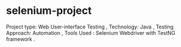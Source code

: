 # selenium-project
Project type: Web User-interface Testing , Technology: Java , Testing Approach: Automation , Tools Used : Selenium Webdriver with TestNG framework .
